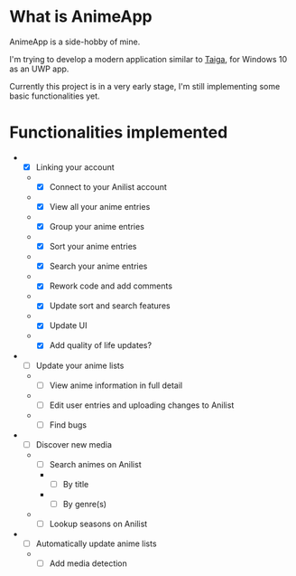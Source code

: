 # What is AnimeApp

AnimeApp is a side-hobby of mine.

I'm trying to develop a modern application similar to [Taiga](https://taiga.moe), for Windows 10 as an UWP app.

Currently this project is in a very early stage, I'm still implementing some basic functionalities yet.

# Functionalities implemented
* - [x] Linking your account
  * - [x] Connect to your Anilist account
  * - [x] View all your anime entries
  * - [x] Group your anime entries
  * - [x] Sort your anime entries
  * - [x] Search your anime entries
  * - [x] Rework code and add comments
  * - [x] Update sort and search features
  * - [x] Update UI
  * - [x] Add quality of life updates?
* - [ ] Update your anime lists
  * - [ ] View anime information in full detail
  * - [ ] Edit user entries and uploading changes to Anilist
  * - [ ] Find bugs
* - [ ] Discover new media
  * - [ ] Search animes on Anilist
    * - [ ] By title
    * - [ ] By genre(s)
  * - [ ] Lookup seasons on Anilist
* - [ ] Automatically update anime lists
  * - [ ] Add media detection 
